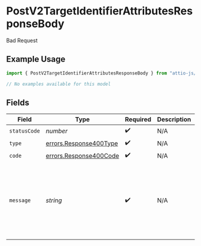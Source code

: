 # PostV2TargetIdentifierAttributesResponseBody

Bad Request

## Example Usage

```typescript
import { PostV2TargetIdentifierAttributesResponseBody } from "attio-js/models/errors";

// No examples available for this model
```

## Fields

| Field                                                            | Type                                                             | Required                                                         | Description                                                      | Example                                                          |
| ---------------------------------------------------------------- | ---------------------------------------------------------------- | ---------------------------------------------------------------- | ---------------------------------------------------------------- | ---------------------------------------------------------------- |
| `statusCode`                                                     | *number*                                                         | :heavy_check_mark:                                               | N/A                                                              |                                                                  |
| `type`                                                           | [errors.Response400Type](../../models/errors/response400type.md) | :heavy_check_mark:                                               | N/A                                                              |                                                                  |
| `code`                                                           | [errors.Response400Code](../../models/errors/response400code.md) | :heavy_check_mark:                                               | N/A                                                              |                                                                  |
| `message`                                                        | *string*                                                         | :heavy_check_mark:                                               | N/A                                                              | Could not find an object with slug "people" for default value.   |